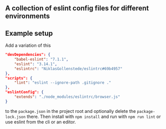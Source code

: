 ## A collection of eslint config files for different environments

## Example setup

Add a variation of this
```json
"devDependencies": {
	"babel-eslint": "7.1.1",
	"eslint": "3.14.1",
	"eslintrc": "NiklasGollenstede/eslintrc#69b4957"
},
"scripts": {
	"lint": "eslint --ignore-path .gitignore ."
},
"eslintConfig": {
	"extends": "./node_modules/eslintrc/browser.js"
}
```
to the `package.json` in the project root and optionally delete the `package-lock.json` there.
Then install with `npm install` and run with `npm run lint` or use eslint from the cli or an editor.
